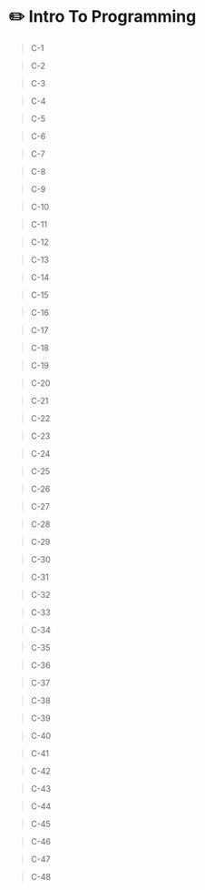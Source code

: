# ✏️ Intro To Programming
>C-1

>C-2

>C-3

>C-4
  
>C-5
   
>C-6
   
>C-7
   
>C-8
   
>C-9
   
>C-10
   
>C-11
   
>C-12
   
>C-13
   
>C-14
   
>C-15
   
>C-16
   
>C-17
   
>C-18
   
>C-19
   
>C-20
   
>C-21
   
>C-22
   
>C-23
   
>C-24
   
>C-25
   
>C-26
   
>C-27
   
>C-28
   
>C-29
   
>C-30
   
>C-31
   
>C-32
   
>C-33
   
>C-34
   
>C-35
   
>C-36
   
>C-37
   
>C-38
   
>C-39
   
>C-40
   
>C-41
   
>C-42
   
>C-43
   
>C-44
   
>C-45
   
>C-46
   
>C-47
   
>C-48
